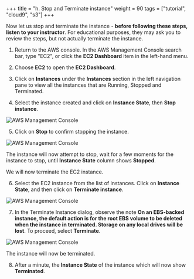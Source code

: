 +++
title = "h. Stop and Terminate instance"
weight = 90
tags = ["tutorial", "cloud9", "s3"]
+++

Now let us stop and terminate the instance - **before following these steps, listen to your instructor**. For educational purposes, they may ask you to review the steps, but not actually terminate the instance.

1.	Return to the AWS console. In the AWS Management Console search bar, type "EC2", or click the **EC2 Dashboard** item in the left-hand menu.

2.	Choose **EC2** to open the **EC2 Dashboard**.

3.	Click on **Instances** under the **Instances** section in the left navigation pane to view all the instances that are Running, Stopped and Terminated.

4.	Select the instance created and click on **Instance State**, then **Stop instance**.


![AWS Management Console](/images/hpc-aws-parallelcluster-workshop/EC2StopInstance.png)

5.	Click on **Stop** to confirm stopping the instance.

![AWS Management Console](/images/hpc-aws-parallelcluster-workshop/EC2StopConfirm.png)

The instance will now attempt to stop, wait for a few moments for the instance to stop, until **Instance State** column shows **Stopped**.

We will now terminate the EC2 instance.

6.	Select the EC2 instance from the list of instances. Click on **Instance State**, and then click on **Terminate instance**.

![AWS Management Console](/images/hpc-aws-parallelcluster-workshop/EC2InstanceTerminate.png)


7.	In the Terminate Instance dialog, observe the note **On an EBS-backed instance, the default action is for the root EBS volume to be deleted when the instance in terminated. Storage on any local drives will be lost**. To proceed, select **Terminate**.


![AWS Management Console](/images/hpc-aws-parallelcluster-workshop/EC2InstanceTerminateConfirm.png)

The instance will now be terminated.

8.	After a minute, the **Instance State** of the instance which will now show **Terminated**.

